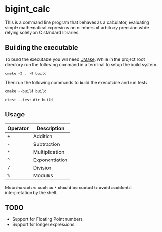 # bigint_calc

This is a command line program that behaves as a calculator, evaluating simple
mathematical expresions on numbers of arbitrary precision while relying solely
on C standard libraries.

## Building the executable

To build the executable you will need [CMake](https://cmake.org/download/).
While in the project root directory run the following command in a terminal to setup the build system.

`cmake -S . -B build`

Then run the following commands to build the executable and run tests.

`cmake --build build`

`ctest --test-dir build`

## Usage

| **Operator** | **Description** |
| ------ | ------- |
| `+` | Addition |
| `-` | Subtraction |
| `*` | Multiplication |
| `^` | Exponentiation |
| `/` | Division |
| `%` | Modulus |

Metacharacters such as `*` should be quoted to avoid accidental interpretation by the shell.

## TODO

- Support for Floating Point numbers.
- Support for longer expressions.

